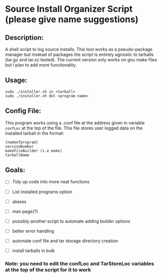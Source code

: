 # Source Install Organizer Script (please give name suggestions)

## Description:
 A shell script to log source installs. This tool works as a pseudo-package manager but instead of packages the script is entirely agnostic to tarballs (tar.gz and tar.xz tested). The current version only works on gnu make files but I plan to add more functionality. 

## Usage:
```
sudo ./installer.sh in <tarball>
sudo ./installer.sh del <program name>
```

## Config File:
This program works using a .conf file at the address given in variable `confLoc` at the top of the file. This file stores user logged data on the installed tarball in the format:
```
[nameofprogram]
versionNumber
makeFileBuilder (i.e make)
tarballName
```


## Goals:

- [ ] Tidy up code into more neat functions
- [ ] List installed programs option
- [ ] aliases
- [ ] man page(?)
- [ ] possibly another script to automate adding builder options
- [ ] better error handling
- [ ] automate conf file and tar storage directory creation
- [ ] install tarballs in bulk


### Note: you need to edit the confLoc and TarStoreLoc variables at the top of the script for it to work
